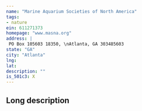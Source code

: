 ```yaml
---
name: "Marine Aquarium Societies of North America"
tags:
- nature
ein: 611271373
homepage: "www.masna.org"
address: |
 PO Box 105603 18350, \nAtlanta, GA 303485603
state: "GA"
city: "Atlanta"
lng: 
lat: 
description: ""
is_501c3: X
---
```


## Long description


